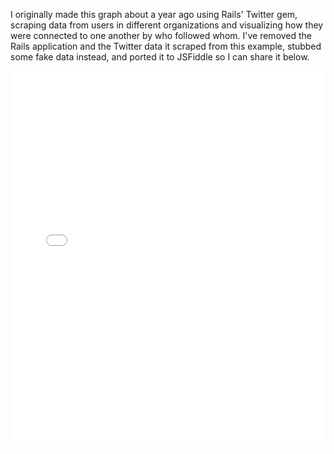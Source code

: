 <p>I originally made this graph about a year ago using Rails' Twitter gem, scraping data from users in different organizations and visualizing how they were connected to one another by who followed whom. I've removed the Rails application and the Twitter data it scraped from this example, stubbed some fake data instead, and ported it to JSFiddle so I can share it below.</p>

<p>
<iframe width="100%" height="600" src="//jsfiddle.net/lioninawhat/7wwsgm2s/5/embedded/" allowfullscreen="allowfullscreen" frameborder="0"></iframe>
</p>